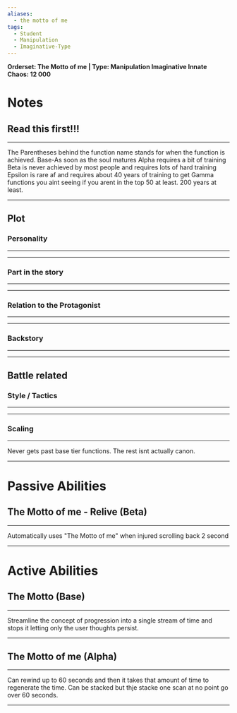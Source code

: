 ```yaml
---
aliases:
  - the motto of me
tags:
  - Student
  - Manipulation
  - Imaginative-Type
---
```

**Orderset: The Motto of me  | Type: Manipulation Imaginative
Innate Chaos:  12 000**

# Notes
## Read this first!!!
___
The Parentheses behind the function name stands for when the function is achieved.
Base-As soon as the soul matures
Alpha requires a bit of training 
Beta is never achieved by most people and requires lots of hard training
Epsilon is rare af and requires about 40 years of training to get
Gamma functions you aint seeing if you arent in the top 50 at least. 200 years at least.
___


## Plot
### Personality
___

___
### Part in the story
___

___
### Relation to the Protagonist
___

___
### Backstory
___

___

## Battle related

### Style / Tactics
___

___
### Scaling 
___
Never gets past base tier functions. The rest isnt actually canon.
___


# Passive Abilities
## The Motto of me - Relive (Beta)
___
Automatically uses "The Motto of me" when injured scrolling back 2 second
___


# Active Abilities
## The Motto (Base)
___
Streamline the concept of progression into a single stream of time and stops it letting only the user thoughts persist.
___
## The Motto of me (Alpha)
___
Can rewind up to 60 seconds and then it takes that amount of time to regenerate the time. Can be stacked but thje stacke one scan at no point go over 60 seconds.
___
